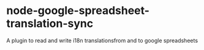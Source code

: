 # node-google-spreadsheet-translation-sync
A plugin to read and write i18n translationsfrom and to google spreadsheets
